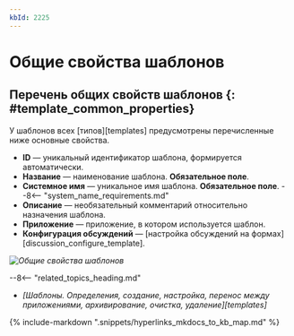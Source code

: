 ```yaml
---
kbId: 2225
---
```


# Общие свойства шаблонов

## Перечень общих свойств шаблонов {: #template_common_properties}

У шаблонов всех [типов][templates] предусмотрены перечисленные ниже основные свойства.

- **ID** — уникальный идентификатор шаблона, формируется автоматически.
- **Название** — наименование шаблона. **Обязательное поле**.
- **Системное имя** — уникальное имя шаблона. **Обязательное поле**.
--8<-- "system_name_requirements.md"
- **Описание** — необязательный комментарий относительно назначения шаблона.
- **Приложение** — приложение, в котором используется шаблон.
- **Конфигурация обсуждений** — [настройка обсуждений на формах][discussion_configure_template].

_![Общие свойства шаблонов](common_properties.png)_

<div class="relatedTopics" markdown="block">

--8<-- "related_topics_heading.md"

- _[Шаблоны. Определения, создание, настройка, перенос между приложениями, архивирование, очистка, удаление][templates]_

</div>

{%
include-markdown ".snippets/hyperlinks_mkdocs_to_kb_map.md"
%}
